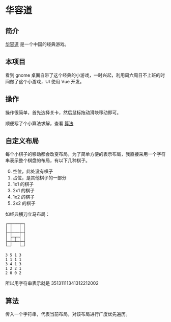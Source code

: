 # 华容道

## 简介

[华容道](https://baike.baidu.com/item/华容道) 是一个中国的经典游戏。

## 本项目

看到 gnome 桌面自带了这个经典的小游戏，一时兴起，利用周六周日不上班的时间做了这个小游戏，UI 使用 Vue 开发。

## 操作

操作很简单，首先选择关卡，然后鼠标拖动滑块移动即可。

顺便写了个小算法求解，查看 [算法](#算法)

## 自定义布局

每个小棋子的移动都会改变布局，为了简单方便的表示布局，我直接采用一个字符串表示整个棋盘的布局，有以下几种棋子。

0. 空位，此处没有棋子
1. 占位，是其他棋子的一部分
2. 1x1 的棋子
3. 2x1 的棋子
4. 1x2 的棋子
5. 2x2 的棋子

如经典横刀立马布局：

~~~
┌─┬───┬─┐
│ │   │ │
├─┼───┼─┤
│ ├─┬─┤ │
├─┼─┴─┼─┤
└─┘   └─┘   

3 5 1 3
1 1 1 1
3 4 1 3
1 2 2 1
2 0 0 2
~~~



所以用字符串表示就是 35131111341312212002

## 算法

传入一个字符串，代表当前布局，对该布局进行广度优先遍历。